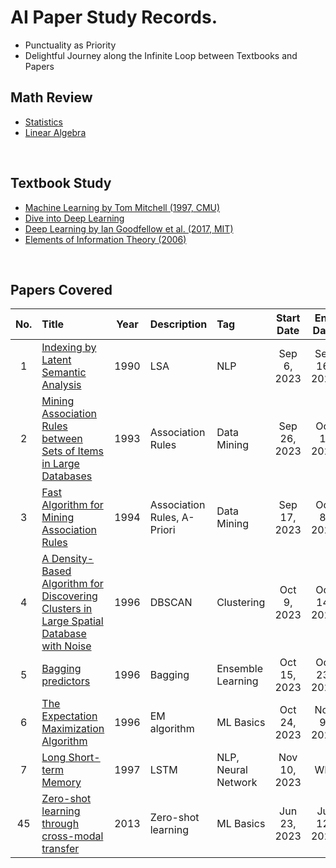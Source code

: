# AI Paper Study Records.
* Punctuality as Priority
* Delightful Journey along the Infinite Loop between Textbooks and Papers

## Math Review
* [Statistics](./math/statistics/main.md)
* [Linear Algebra](./math/linear_algebra/main.md)

<br>

## Textbook Study
* [Machine Learning by Tom Mitchell (1997, CMU)](text_books/ml_tom_mitchell/main.md)
* [Dive into Deep Learning](text_books/dive_into_deep_learning/main.md)
* [Deep Learning by Ian Goodfellow et al. (2017, MIT)](text_books/deep_learning_mit/main.md)
* [Elements of Information Theory (2006)](text_books/elmnts_info_theory/main.md)

<br>

## Papers Covered
|No.|Title|Year|Description|Tag|Start Date|End Date|
|:-:|:----|:--:|:----------|:--|:--------:|:------:|
|  1|[Indexing by Latent Semantic Analysis](./paper_study/0020_lsa/note.md)|1990|LSA|NLP|Sep 6, 2023|Sep 16, 2023|
|  2|[Mining Association Rules between Sets of Items in Large Databases](./paper_study/0031_mining_asso/note.md)|1993|Association Rules|Data Mining|Sep 26, 2023|Oct 1, 2023|
|  3|[Fast Algorithm for Mining Association Rules](./paper_study/0030_fast_mining/note.md)|1994|Association Rules, A-Priori|Data Mining|Sep 17, 2023|Oct 8, 2023|
|  4|[A Density-Based Algorithm for Discovering Clusters in Large Spatial Database with Noise](./paper_study/0040_density_based_algo/note.md)|1996|DBSCAN|Clustering|Oct 9, 2023|Oct 14, 2023|
|  5|[Bagging predictors](./paper_study/0050_bagging_predictiors/note.md)|1996|Bagging|Ensemble Learning|Oct 15, 2023|Oct 23, 2023|
|  6|[The Expectation Maximization Algorithm](./paper_study/0060_expectation_max/note.md)|1996|EM algorithm|ML Basics|Oct 24, 2023|Nov 9, 2023|
|  7|[Long Short-term Memory](./paper_study/0070_lstm/note.md)|1997|LSTM|NLP, Neural Network|Nov 10, 2023|WIP|
| 45|[Zero-shot learning through cross-modal transfer](./paper_study/0010_zero_shot_learning.md/note.md)|2013|Zero-shot learning|ML Basics|Jun 23, 2023|Jul 12, 2023|